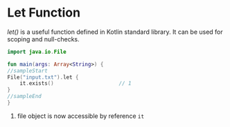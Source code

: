 # Let Function

    
*let()* is a useful function defined in Kotlin standard library. It can be used for scoping and null-checks. 

<div class="language-kotlin" theme="idea" markdown="1">

```kotlin
import java.io.File

fun main(args: Array<String>) {
//sampleStart
File("input.txt").let {
    it.exists()                     // 1
}
//sampleEnd
}
```

</div>


1. file object is now accessible by reference `it`    
    